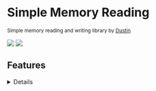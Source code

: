 # Simple Memory Reading
<sup>Simple memory reading and writing library by [Dustin](https://github.com/Dustin21335)</sup>

[![](https://img.shields.io/nuget/v/SimpleMemoryReading.svg?style=for-the-badge)](https://www.nuget.org/packages/SimpleMemoryReading/)
[![](https://img.shields.io/nuget/dt/SimpleMemoryReading.svg?style=for-the-badge)](https://www.nuget.org/packages/SimpleMemoryReading/)

## Features
<details>

  #### Initializing
  - **Simple Memory Reading (String) (SimpleMemoryReading):** Initializes using the name of the process.
  - **Simple Memory Reading (Int) (SimpleMemoryReading):** Initializes using the process ID.
  - **Simple Memory Reading (Process) (SimpleMemoryReading):** Initializes using Process.

  #### Properties
  - **Process () (Process):** Gets the process
  - **Handle () (IntPtr):** Gets the process handle
  - **Is 64 () (Bool):** Gets if the process is 64 bit
  - **All Regions () (List<Imports.Region>):** Gets all regions of the process
  - **Module Memory Regions () (List<Imports.Region>):** Gets module regions of the process
  - **Mapped Memory Regions () (List<Imports.Region>):** Gets mapped regions of the process
  - **Private Memory Regions () (List<Imports.Region>):** Gets private regions of the process
  - **Free Memory Regions () (List<Imports.Region>):** Gets free regions of the process
  - **Reserved Memory Regions () (List<Imports.Region>):** Gets reserved regions of the process

  #### Methods
  - **Initialize (Process) ():** Used for initializing
  - **Get Module (String) (ProcessModule):** Gets Process Module
  - **Get Module Base (String) (IntPtr):** Gets Process Module address base intptr
  - **Get Regions () (Imports.Region):** Gets all regions in the process
  - **Read Bytes (Byte[]) (IntPtr, Int, IntPtr[]):** Gets bytes from an address 
  - **Read Bytes (Byte[]) (IntPtr, IntPtr[]):** Gets bytes from an address
  - **Read Pointer (IntPtr) (IntPtr, IntPtr[]):** Gets the address the provided address points to
  - **Read (T) (IntPtr, IntPtr[]):** Gets the value of any single value excluding strings
  - **Read Array (T[]) (IntPtr, IntPtr[]):** Gets the value of any array value
  - **Read String (String) (IntPtr, Int, Encoding, IntPtr[]):** Gets the value of a string
  - **Write Bytes (Bool) (IntPtr, Byte[], Int, IntPtr[]):** Write bytes to an address
  - **Write Bytes (Bool) (IntPtr, Byte[], IntPtr[]):** Write bytes to an address
  - **Write (bool) (IntPtr, T, IntPtr[]):** Writes the value of any single value excluding strings
  - **Write Array (Bool) (IntPtr, T[], IntPtr[]):** Write the value of any array value
  - **Write String (Bool) (IntPtr, String, Encoding, IntPtr[]):** Writes the value of a string
  - **AOB Scan Region (List<IntPtr>) (Imports.Region, byte[], Masks):** Scans a region that use a specific array of bytes
  - **AOB Scan Region (List<IntPtr>) (Imports.Region, String, String, Masks):** Scans a region that use a specific array of bytes 
  - **AOB Scan Regions (List<IntPtr>) (Imports.Region, byte[], Masks):** Scans regions that use a specific array of bytes
  - **AOB Scan Regions (List<IntPtr>) (Imports.Region, String, String, Masks):** Scans regions that use a specific array of bytes 
  - **AOB Scan Module Regions (List<IntPtr>) (String, String, String, Masks):** Scans the regions of a specific module
  - **AOB Scan Module Regions (List<IntPtr>) (ProcessModule, String, String, Masks):** Scans the regions of a specific module
  - **AOB Scan Module Regions (List<IntPtr>) (String, String, Masks):** Scans all module regions that use a specific array of bytes
  - **AOB Scan Mapped Regions (List<IntPtr>) (String, String, Masks):** Scans all mapped regions that use a specific array of bytes
  - **AOB Scan Private Regions (List<IntPtr>) (String, String, Masks):** Scans all private regions that use a specific array of bytes
  - **AOB Scan Free Regions (List<IntPtr>) (String, String, Masks):** Scans all free regions that use a specific array of bytes
  - **AOB Scan Reserved Regions (List<IntPtr>) (String, String, Masks):** Scans all reserved regions that use a specific array of bytes
  - **Pattern To Bytes (List<IntPtr>) (String, String):** Converts a string to bytes

</details>